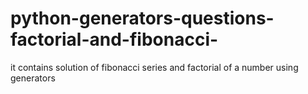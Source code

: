 # python-generators-questions-factorial-and-fibonacci-
it contains solution of fibonacci series and factorial of a number using generators
